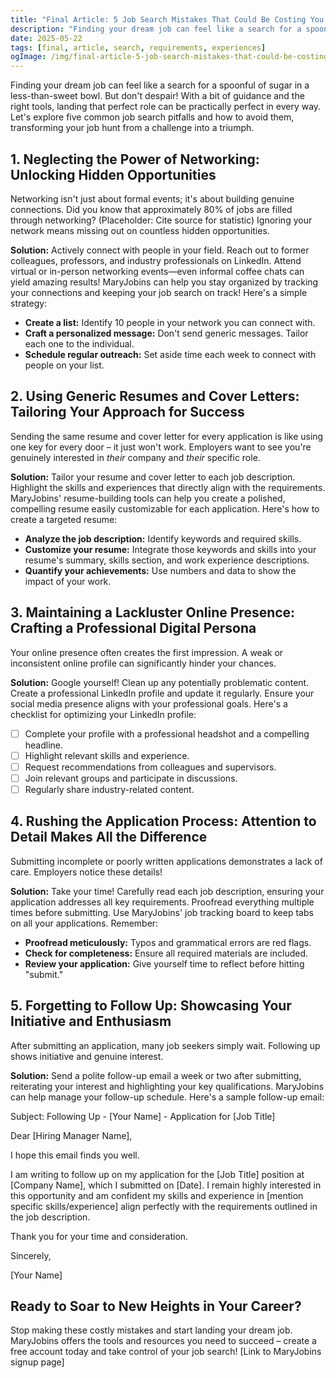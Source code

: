 ```yaml
---
title: "Final Article: 5 Job Search Mistakes That Could Be Costing You Your Dream Job"
description: "Finding your dream job can feel like a search for a spoonful of sugar in a less-than-sweet bowl. But don't despair! With a bit of guidance and the right..."
date: 2025-05-22
tags: [final, article, search, requirements, experiences]
ogImage: /img/final-article-5-job-search-mistakes-that-could-be-costing-you-your-dream-job.png
---
```


<section class="prose prose-lg mx-auto py-12 px-6">

Finding your dream job can feel like a search for a spoonful of sugar in a less-than-sweet bowl. But don't despair!  With a bit of guidance and the right tools, landing that perfect role can be practically perfect in every way. Let's explore five common job search pitfalls and how to avoid them, transforming your job hunt from a challenge into a triumph.

## 1. Neglecting the Power of Networking:  Unlocking Hidden Opportunities

Networking isn't just about formal events; it's about building genuine connections.  Did you know that approximately 80% of jobs are filled through networking? (Placeholder: Cite source for statistic) Ignoring your network means missing out on countless hidden opportunities.

**Solution:** Actively connect with people in your field. Reach out to former colleagues, professors, and industry professionals on LinkedIn. Attend virtual or in-person networking events—even informal coffee chats can yield amazing results!  MaryJobins can help you stay organized by tracking your connections and keeping your job search on track!  Here's a simple strategy:

* **Create a list:** Identify 10 people in your network you can connect with.
* **Craft a personalized message:** Don't send generic messages. Tailor each one to the individual.
* **Schedule regular outreach:** Set aside time each week to connect with people on your list.

## 2. Using Generic Resumes and Cover Letters:  Tailoring Your Approach for Success

Sending the same resume and cover letter for every application is like using one key for every door – it just won't work. Employers want to see you're genuinely interested in *their* company and *their* specific role.

**Solution:** Tailor your resume and cover letter to each job description. Highlight the skills and experiences that directly align with the requirements. MaryJobins' resume-building tools can help you create a polished, compelling resume easily customizable for each application. Here's how to create a targeted resume:

* **Analyze the job description:** Identify keywords and required skills.
* **Customize your resume:**  Integrate those keywords and skills into your resume's summary, skills section, and work experience descriptions.
* **Quantify your achievements:** Use numbers and data to show the impact of your work.


## 3. Maintaining a Lackluster Online Presence:  Crafting a Professional Digital Persona

Your online presence often creates the first impression. A weak or inconsistent online profile can significantly hinder your chances.

**Solution:** Google yourself! Clean up any potentially problematic content. Create a professional LinkedIn profile and update it regularly. Ensure your social media presence aligns with your professional goals. Here's a checklist for optimizing your LinkedIn profile:

* [ ] Complete your profile with a professional headshot and a compelling headline.
* [ ]  Highlight relevant skills and experience.
* [ ]  Request recommendations from colleagues and supervisors.
* [ ]  Join relevant groups and participate in discussions.
* [ ]  Regularly share industry-related content.

## 4. Rushing the Application Process:  Attention to Detail Makes All the Difference

Submitting incomplete or poorly written applications demonstrates a lack of care. Employers notice these details!

**Solution:** Take your time! Carefully read each job description, ensuring your application addresses all key requirements. Proofread everything multiple times before submitting. Use MaryJobins' job tracking board to keep tabs on all your applications.  Remember:

* **Proofread meticulously:** Typos and grammatical errors are red flags.
* **Check for completeness:** Ensure all required materials are included.
* **Review your application:** Give yourself time to reflect before hitting "submit."

## 5. Forgetting to Follow Up:  Showcasing Your Initiative and Enthusiasm

After submitting an application, many job seekers simply wait. Following up shows initiative and genuine interest.

**Solution:** Send a polite follow-up email a week or two after submitting, reiterating your interest and highlighting your key qualifications. MaryJobins can help manage your follow-up schedule.  Here's a sample follow-up email:

Subject: Following Up - [Your Name] - Application for [Job Title]

Dear [Hiring Manager Name],

I hope this email finds you well.

I am writing to follow up on my application for the [Job Title] position at [Company Name], which I submitted on [Date].  I remain highly interested in this opportunity and am confident my skills and experience in [mention specific skills/experience] align perfectly with the requirements outlined in the job description.

Thank you for your time and consideration.

Sincerely,

[Your Name]


##  Ready to Soar to New Heights in Your Career?

Stop making these costly mistakes and start landing your dream job. MaryJobins offers the tools and resources you need to succeed – create a free account today and take control of your job search!  [Link to MaryJobins signup page]

</section>
